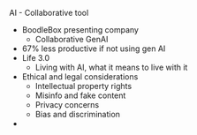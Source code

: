 AI - Collaborative tool
- BoodleBox presenting company
	- Collaborative GenAI
- 67% less productive if not using gen AI
- Life 3.0
	- Living with AI, what it means to live with it
- Ethical and legal considerations
	- Intellectual property rights
	- Misinfo and fake content
	- Privacy concerns
	- Bias and discrimination
- 